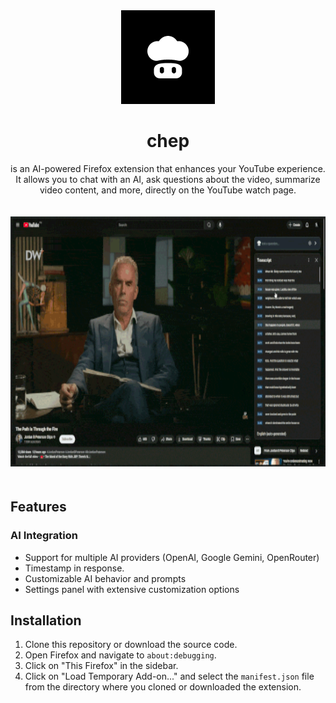 <div align="center">
  <img src="./assets/logo-main.png" alt="There You Go Logo" width="150"/>
  <h1>chep</h1>
  <p>
is an AI-powered Firefox extension that enhances your YouTube experience. It allows you to chat with an AI, ask questions about the video, summarize video content, and more, directly on the YouTube watch page.
  </p>
</div>

  
<div align="center">
 <img src="/assets/chep-demo.gif" alt="chep-demo" style="height: 400px; width: 100%; margin: 20px 0;"/>
</div>





## Features

### AI Integration
- Support for multiple AI providers (OpenAI, Google Gemini, OpenRouter)
- Timestamp in response.
- Customizable AI behavior and prompts
- Settings panel with extensive customization options

## Installation

1.  Clone this repository or download the source code.
2.  Open Firefox and navigate to `about:debugging`.
3.  Click on "This Firefox" in the sidebar.
4.  Click on "Load Temporary Add-on..." and select the `manifest.json` file from the directory where you cloned or downloaded the extension.
